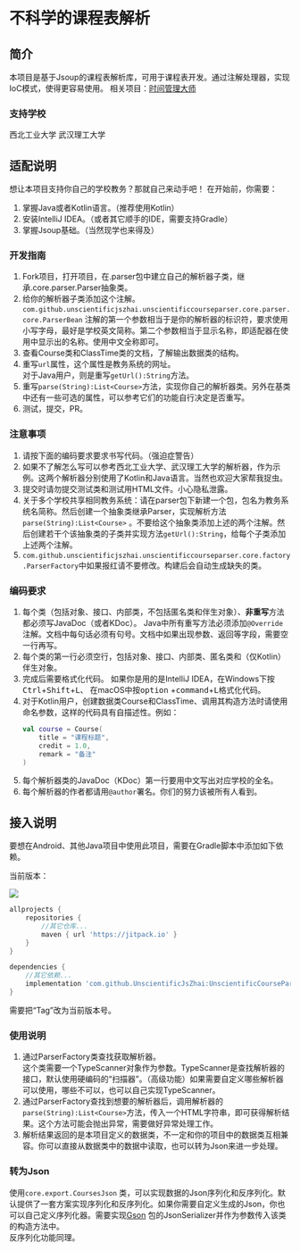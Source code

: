 # 不科学的课程表解析

## 简介

本项目是基于Jsoup的课程表解析库，可用于课程表开发。通过注解处理器，实现IoC模式，使得更容易使用。 相关项目：[时间管理大师](https://github.com/UnscientificJsZhai/TimeManager)

### 支持学校

西北工业大学 武汉理工大学

## 适配说明

想让本项目支持你自己的学校教务？那就自己来动手吧！ 在开始前，你需要：

1. 掌握Java或者Kotlin语言。（推荐使用Kotlin）
2. 安装IntelliJ IDEA。（或者其它顺手的IDE，需要支持Gradle）
3. 掌握Jsoup基础。（当然现学也来得及）

### 开发指南

1. Fork项目，打开项目，在.parser包中建立自己的解析器子类，继承.core.parser.Parser抽象类。
2. 给你的解析器子类添加这个注解。  
   `com.github.unscientificjszhai.unscientificcourseparser.core.parser.core.ParserBean`
   注解的第一个参数相当于是你的解析器的标识符，要求使用小写字母，最好是学校英文简称。第二个参数相当于显示名称，即适配器在使用中显示出的名称。使用中文全称即可。
3. 查看Course类和ClassTime类的文档，了解输出数据类的结构。
4. 重写`url`属性，这个属性是教务系统的网址。  
   对于Java用户，则是重写`getUrl():String`方法。
5. 重写`parse(String):List<Course>`方法，实现你自己的解析器类。另外在基类中还有一些可选的属性，可以参考它们的功能自行决定是否重写。
6. 测试，提交，PR。

### 注意事项

1. 请按下面的编码要求要求书写代码。（强迫症警告）
2. 如果不了解怎么写可以参考西北工业大学、武汉理工大学的解析器，作为示例。这两个解析器分别使用了Kotlin和Java语言。当然也欢迎大家帮我捉虫。
3. 提交时请勿提交测试类和测试用HTML文件。小心隐私泄露。
4. 关于多个学校共享相同教务系统：请在parser包下新建一个包，包名为教务系统名简称。然后创建一个抽象类继承Parser，实现解析方法`parse(String):List<Course>`
   。不要给这个抽象类添加上述的两个注解。然后创建若干个该抽象类的子类并实现方法`getUrl():String`，给每个子类添加上述两个注解。
5. `com.github.unscientificjszhai.unscientificcourseparser.core.factory.ParserFactory`中如果报红请不要修改。构建后会自动生成缺失的类。

### 编码要求

1. 每个类（包括对象、接口、内部类，不包括匿名类和伴生对象）、**非重写**方法都必须写JavaDoc（或者KDoc）。 Java中所有重写方法必须添加`@Override`
   注解。文档中每句话必须有句号。文档中如果出现参数、返回等字段，需要空一行再写。
2. 每个类的第一行必须空行，包括对象、接口、内部类、匿名类和（仅Kotlin）伴生对象。
3. 完成后需要格式化代码。 如果你是用的是IntelliJ IDEA，在Windows下按<kbd>Ctrl</kbd>+<kbd>Shift</kbd>+<kbd>L</kbd>、 在macOS中按<kbd>option</kbd>
   +<kbd>command</kbd>+<kbd>L</kbd>格式化代码。
4. 对于Kotlin用户，创建数据类Course和ClassTime、调用其构造方法时请使用命名参数，这样的代码具有自描述性。例如：
   ```kotlin 
   val course = Course(
       title = "课程标题",
       credit = 1.0,
       remark = "备注"
   )
   ```
5. 每个解析器类的JavaDoc（KDoc）第一行要用中文写出对应学校的全名。
6. 每个解析器的作者都请用`@author`署名。你们的努力该被所有人看到。

## 接入说明

要想在Android、其他Java项目中使用此项目，需要在Gradle脚本中添加如下依赖。

当前版本：

[![](https://jitpack.io/v/UnscientificJsZhai/UnscientificCourseParser.svg)](https://jitpack.io/#UnscientificJsZhai/UnscientificCourseParser)

```groovy
allprojects {
    repositories {
        //其它仓库...
        maven { url 'https://jitpack.io' }
    }
}

dependencies {
    //其它依赖...
    implementation 'com.github.UnscientificJsZhai:UnscientificCourseParser:Tag'
}
```

需要把“Tag”改为当前版本号。

### 使用说明

1. 通过ParserFactory类查找获取解析器。  
   这个类需要一个TypeScanner对象作为参数。TypeScanner是查找解析器的接口，默认使用硬编码的“扫描器”。（高级功能）如果需要自定义哪些解析器可以使用，哪些不可以，也可以自己实现TypeScanner。
2. 通过ParserFactory查找到想要的解析器后，调用解析器的`parse(String):List<Course>`方法，传入一个HTML字符串，即可获得解析结果。这个方法可能会抛出异常，需要做好异常处理工作。
3. 解析结果返回的是本项目定义的数据类，不一定和你的项目中的数据类互相兼容。你可以直接从数据类中的数据中读取，也可以转为Json来进一步处理。

### 转为Json

使用`core.export.CoursesJson`
类，可以实现数据的Json序列化和反序列化。默认提供了一套方案实现序列化和反序列化。如果你需要自定义生成的Json，你也可以自己定义序列化器。需要实现[Gson](https://github.com/google/gson)
包的JsonSerializer并作为参数传入该类的构造方法中。  
反序列化功能同理。